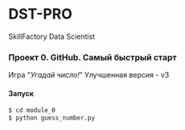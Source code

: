 # DST-PRO
SkillFactory Data Scientist

### Проект 0. GitHub. Самый быстрый старт
Игра "*Угадай число!*"
Улучшенная версия - v3
#### Запуск
```sh
$ cd module_0
$ python guess_number.py
```
